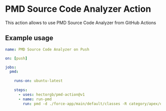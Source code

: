# PMD Source Code Analyzer Action

This action allows to use PMD Source Code Analyzer from GitHub Actions

## Example usage

```yaml
name: PMD Source Code Analyzer on Push

on: [push]

jobs:
  pmd:
  
    runs-on: ubuntu-latest
    
    steps:
      - uses: hectorgb/pmd-action@v1
      - name: run-pmd
        run: pmd -d ./force-app/main/default/classes -R category/apex/design.xml -f text
